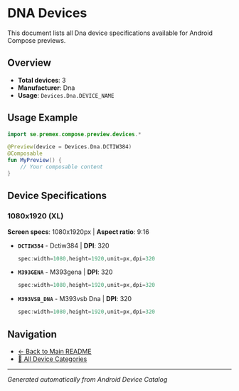 # DNA Devices

This document lists all Dna device specifications available for Android Compose previews.

## Overview

- **Total devices**: 3
- **Manufacturer**: Dna
- **Usage**: `Devices.Dna.DEVICE_NAME`

## Usage Example

```kotlin
import se.premex.compose.preview.devices.*

@Preview(device = Devices.Dna.DCTIW384)
@Composable
fun MyPreview() {
    // Your composable content
}
```

## Device Specifications

### 1080x1920 (XL)

**Screen specs**: 1080x1920px | **Aspect ratio**: 9:16

- **`DCTIW384`** - Dctiw384 | **DPI**: 320
  ```kotlin
  spec:width=1080,height=1920,unit=px,dpi=320
  ```

- **`M393GENA`** - M393gena | **DPI**: 320
  ```kotlin
  spec:width=1080,height=1920,unit=px,dpi=320
  ```

- **`M393VSB_DNA`** - M393vsb Dna | **DPI**: 320
  ```kotlin
  spec:width=1080,height=1920,unit=px,dpi=320
  ```

## Navigation

- [← Back to Main README](../../README.md)
- [📱 All Device Categories](../README.md)

---
*Generated automatically from Android Device Catalog*
